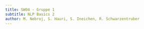 ```yaml
---
title: SW04 - Gruppe 1
subtitle: NLP Basics 2
author: M. Nebroj, S. Hauri, S. Ineichen, R. Schwarzentruber
---
```

